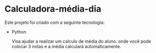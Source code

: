 # Calculadora-média-dia
Este projeto foi criado com a seguinte tecnologia: 
- Python

  Visa ajudar a realizar um calculo de média do aluno. onde você pode colocar 3 notas e a média calculará automaticamente.
